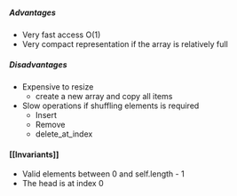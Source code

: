 ##### Advantages
- Very fast access O(1)
- Very compact representation if the array is relatively full
##### Disadvantages
- Expensive to resize
	- create a new array and copy all items
- Slow operations if shuffling elements is required
	- Insert
	- Remove
	- delete_at_index
#### [[Invariants]]
- Valid elements between 0 and self.length - 1
- The head is at index 0 